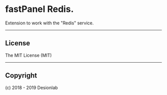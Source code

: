 # fastPanel Redis.
Extension to work with the "Redis" service.

---

## License
The MIT License (MIT)

---

## Copyright
(c) 2018 - 2019 Desionlab
